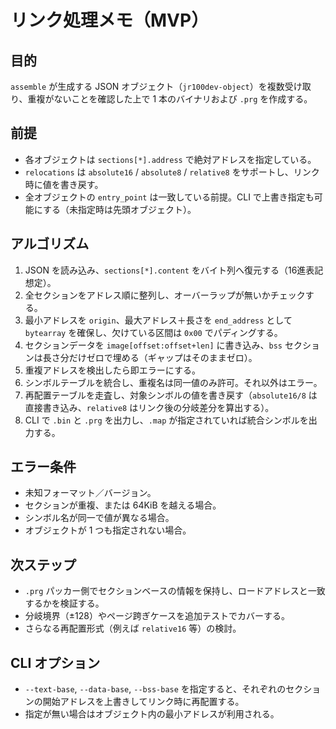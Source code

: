 # リンク処理メモ（MVP）

## 目的
`assemble` が生成する JSON オブジェクト（`jr100dev-object`）を複数受け取り、重複がないことを確認した上で 1 本のバイナリおよび `.prg` を作成する。

## 前提
- 各オブジェクトは `sections[*].address` で絶対アドレスを指定している。
- `relocations` は `absolute16` / `absolute8` / `relative8` をサポートし、リンク時に値を書き戻す。
- 全オブジェクトの `entry_point` は一致している前提。CLI で上書き指定も可能にする（未指定時は先頭オブジェクト）。

## アルゴリズム
1. JSON を読み込み、`sections[*].content` をバイト列へ復元する（16進表記想定）。
2. 全セクションをアドレス順に整列し、オーバーラップが無いかチェックする。
3. 最小アドレスを `origin`、最大アドレス＋長さを `end_address` として `bytearray` を確保し、欠けている区間は `0x00` でパディングする。
4. セクションデータを `image[offset:offset+len]` に書き込み、`bss` セクションは長さ分だけゼロで埋める（ギャップはそのままゼロ）。
5. 重複アドレスを検出したら即エラーにする。
6. シンボルテーブルを統合し、重複名は同一値のみ許可。それ以外はエラー。
7. 再配置テーブルを走査し、対象シンボルの値を書き戻す（`absolute16/8` は直接書き込み、`relative8` はリンク後の分岐差分を算出する）。
8. CLI で `.bin` と `.prg` を出力し、`.map` が指定されていれば統合シンボルを出力する。

## エラー条件
- 未知フォーマット／バージョン。
- セクションが重複、または 64KiB を越える場合。
- シンボル名が同一で値が異なる場合。
- オブジェクトが 1 つも指定されない場合。

## 次ステップ
- `.prg` パッカー側でセクションベースの情報を保持し、ロードアドレスと一致するかを検証する。
- 分岐境界（±128）やページ跨ぎケースを追加テストでカバーする。
- さらなる再配置形式（例えば `relative16` 等）の検討。

## CLI オプション
- `--text-base`, `--data-base`, `--bss-base` を指定すると、それぞれのセクションの開始アドレスを上書きしてリンク時に再配置する。
- 指定が無い場合はオブジェクト内の最小アドレスが利用される。
